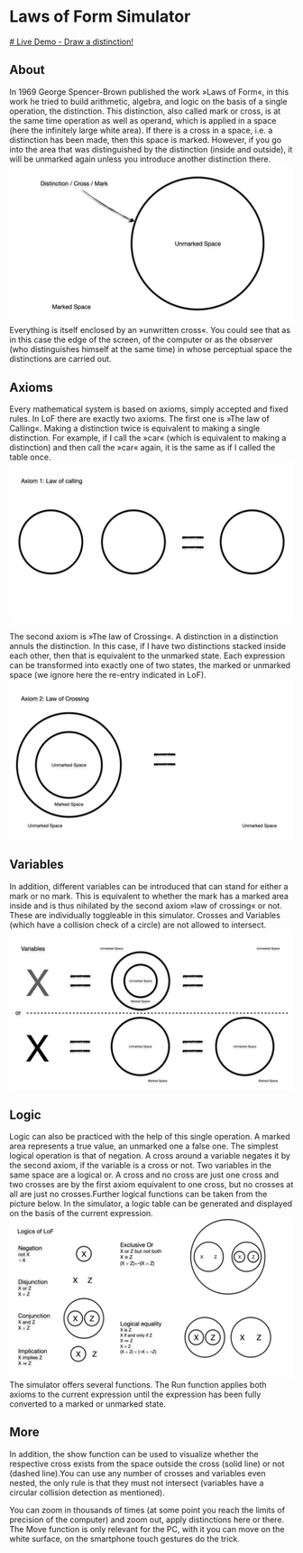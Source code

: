 # Laws of Form Simulator

[# Live Demo - Draw a distinction!](https://lawsofform.web.app/ "Draw a distinction!")

## About

In 1969 George Spencer-Brown published the work »Laws of Form«,
in this work he tried to build arithmetic, algebra, and logic on
the basis of a single operation, the distinction. This
distinction, also called mark or cross, is at the same time
operation as well as operand, which is applied in a space (here
the infinitely large white area). If there is a cross in a
space, i.e. a distinction has been made, then this space is
marked. However, if you go into the area that was distinguished
by the distinction (inside and outside), it will be unmarked
again unless you introduce another distinction there.
![the  mark](public/img/mark.png)
Everything is itself enclosed by an »unwritten cross«. You could
see that as in this case the edge of the screen, of the computer
or as the observer (who distinguishes himself at the same time)
in whose perceptual space the distinctions are carried out.

## Axioms

Every mathematical system is based on axioms, simply accepted
and fixed rules. In LoF there are exactly two axioms. The first
one is »The law of Calling«. Making a distinction twice is
equivalent to making a single distinction. For example, if I
call the »car« (which is equivalent to making a distinction) and
then call the »car« again, it is the same as if I called the
table once.
![the  mark](public/img/calling.png)

The second axiom is »The law of Crossing«. A distinction in a
distinction annuls the distinction. In this case, if I have two
distinctions stacked inside each other, then that is equivalent
to the unmarked state. Each expression can be transformed into
exactly one of two states, the marked or unmarked space (we
ignore here the re-entry indicated in LoF).
![the  mark](public/img/crossing.png)

## Variables

In addition, different variables can be introduced that can
stand for either a mark or no mark. This is equivalent to
whether the mark has a marked area inside and is thus nihilated
by the second axiom »law of crossing« or not. These are
individually toggleable in this simulator. Crosses and Variables
(which have a collision check of a circle) are not allowed to
intersect.
![the  mark](public/img/variables.png)

## Logic

Logic can also be practiced with the help of this single
operation. A marked area represents a true value, an unmarked
one a false one. The simplest logical operation is that of
negation. A cross around a variable negates it by the second
axiom, if the variable is a cross or not. Two variables in the
same space are a logical or. A cross and no cross are just one
cross and two crosses are by the first axiom equivalent to one
cross, but no crosses at all are just no crosses.Further logical
functions can be taken from the picture below. In the simulator,
a logic table can be generated and displayed on the basis of the
current expression.
![the  mark](public/img/logic.png)
The simulator offers several functions. The Run function applies
both axioms to the current expression until the expression has
been fully converted to a marked or unmarked state.

## More
In addition, the show function can be used to visualize whether
the respective cross exists from the space outside the cross
(solid line) or not (dashed line).You can use any number of
crosses and variables even nested, the only rule is that they
must not intersect (variables have a circular collision
detection as mentioned).

You can zoom in thousands of times (at some point you reach the
limits of precision of the computer) and zoom out, apply
distinctions here or there. The Move function is only relevant
for the PC, with it you can move on the white surface, on the
smartphone touch gestures do the trick.



